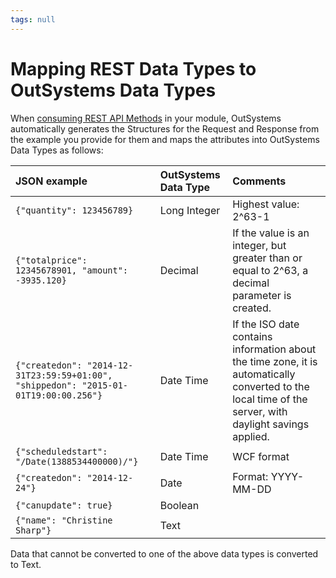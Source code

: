 ```yaml
---
tags: null
---
```


# Mapping REST Data Types to OutSystems Data Types

When [consuming REST API Methods](https://github.com/danielmarquespt/docs-product/tree/e7ea3f444d5129dab245c69ab72ae091554bc4fb/src/extensibility-and-integration/rest/consume-rest-apis/consume-a-rest-api.md%3E) in your module, OutSystems automatically generates the Structures for the Request and Response from the example you provide for them and maps the attributes into OutSystems Data Types as follows:

| JSON example | OutSystems Data Type | Comments |
| :--- | :--- | :--- |
| `{"quantity": 123456789}` | Long Integer | Highest value: 2^63-1 |
| `{"totalprice": 12345678901, "amount": -3935.120}` | Decimal | If the value is an integer, but greater than or equal to 2^63, a decimal parameter is created. |
| `{"createdon": "2014-12-31T23:59:59+01:00", "shippedon": "2015-01-01T19:00:00.256"}` | Date Time | If the ISO date contains information about the time zone, it is automatically converted to the local time of the server, with daylight savings applied. |
| `{"scheduledstart": "/Date(1388534400000)/"}` | Date Time | WCF format |
| `{"createdon": "2014-12-24"}` | Date | Format: YYYY-MM-DD |
| `{"canupdate": true}` | Boolean |  |
| `{"name": "Christine Sharp"}` | Text |  |

Data that cannot be converted to one of the above data types is converted to Text.

